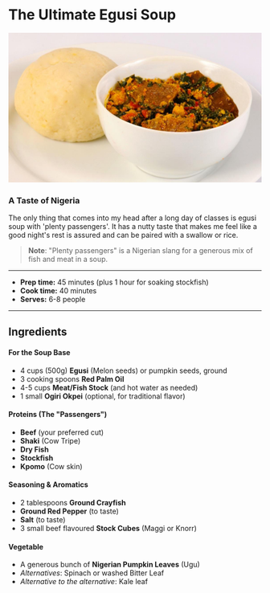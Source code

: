 # The Ultimate Egusi Soup


![Egusi and Eba](../img/egusi.png)


### A Taste of Nigeria 

The only thing that comes into my head after a long day of classes is egusi soup with 'plenty passengers'. It has a nutty taste that makes me feel like a good night's rest is assured and can be paired with a swallow or rice.

> **Note**: "Plenty passengers" is a Nigerian slang for a generous mix of fish and meat in a soup.

---
* **Prep time:** 45 minutes (plus 1 hour for soaking stockfish)
* **Cook time:** 40 minutes
* **Serves:** 6-8 people
---

## Ingredients

#### For the Soup Base
* 4 cups (500g) **Egusi** (Melon seeds) or pumpkin seeds, ground
* 3 cooking spoons **Red Palm Oil**
* 4-5 cups **Meat/Fish Stock** (and hot water as needed)
* 1 small **Ogiri Okpei** (optional, for traditional flavor)

#### Proteins (The "Passengers")
* **Beef** (your preferred cut)
* **Shaki** (Cow Tripe)
* **Dry Fish**
* **Stockfish**
* **Kpomo** (Cow skin)

#### Seasoning & Aromatics
* 2 tablespoons **Ground Crayfish**
* **Ground Red Pepper** (to taste)
* **Salt** (to taste)
* 3 small beef flavoured **Stock Cubes** (Maggi or Knorr)

#### Vegetable
* A generous bunch of **Nigerian Pumpkin Leaves** (Ugu)
* *Alternatives*: Spinach or washed Bitter Leaf
* *Alternative to the alternative*: Kale leaf
